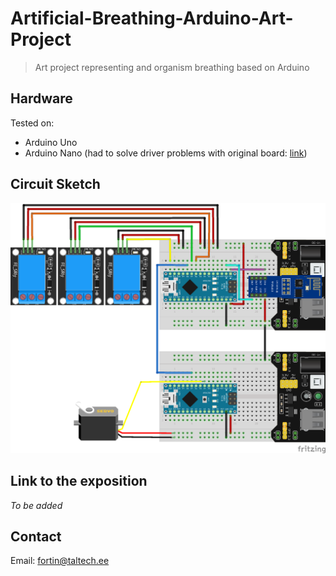 # Artificial-Breathing-Arduino-Art-Project
>Art project representing and organism breathing based on Arduino

## Hardware
Tested on:
- Arduino Uno
- Arduino Nano (had to solve driver problems with original board: [link](https://www.usb-drivers.org/ft232r-usb-uart-driver.html))

## Circuit Sketch
![Circuit sketch](sketch.png)

## Link to the exposition
*To be added*

## Contact
Email: <fortin@taltech.ee>
